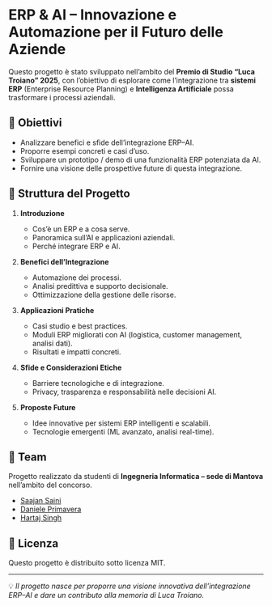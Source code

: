 # ERP & AI – Innovazione e Automazione per il Futuro delle Aziende

Questo progetto è stato sviluppato nell’ambito del **Premio di Studio “Luca Troiano” 2025**, con l’obiettivo di esplorare come l’integrazione tra **sistemi ERP** (Enterprise Resource Planning) e **Intelligenza Artificiale** possa trasformare i processi aziendali.

## 🎯 Obiettivi
- Analizzare benefici e sfide dell’integrazione ERP–AI.  
- Proporre esempi concreti e casi d’uso.  
- Sviluppare un prototipo / demo di una funzionalità ERP potenziata da AI.  
- Fornire una visione delle prospettive future di questa integrazione.  

## 📂 Struttura del Progetto
1. **Introduzione**  
   - Cos’è un ERP e a cosa serve.  
   - Panoramica sull’AI e applicazioni aziendali.  
   - Perché integrare ERP e AI.  

2. **Benefici dell’Integrazione**  
   - Automazione dei processi.  
   - Analisi predittiva e supporto decisionale.  
   - Ottimizzazione della gestione delle risorse.  

3. **Applicazioni Pratiche**  
   - Casi studio e best practices.  
   - Moduli ERP migliorati con AI (logistica, customer management, analisi dati).  
   - Risultati e impatti concreti.  

4. **Sfide e Considerazioni Etiche**  
   - Barriere tecnologiche e di integrazione.  
   - Privacy, trasparenza e responsabilità nelle decisioni AI.  

5. **Proposte Future**  
   - Idee innovative per sistemi ERP intelligenti e scalabili.  
   - Tecnologie emergenti (ML avanzato, analisi real-time).  

## 👥 Team
Progetto realizzato da studenti di **Ingegneria Informatica – sede di Mantova** nell’ambito del concorso.  
- [Saajan Saini](https://github.com/saajann)
- [Daniele Primavera](https://github.com/danieleprimavera)
- [Hartaj Singh](https://github.com/hartaj-bajwa)

## 📜 Licenza
Questo progetto è distribuito sotto licenza MIT.  

---
💡 *Il progetto nasce per proporre una visione innovativa dell’integrazione ERP–AI e dare un contributo alla memoria di Luca Troiano.*
